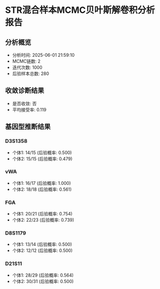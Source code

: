 
# STR混合样本MCMC贝叶斯解卷积分析报告

## 分析概览
- 分析时间: 2025-06-01 21:59:10
- MCMC链数: 2
- 迭代次数: 1000
- 后验样本总数: 280

## 收敛诊断结果
- 是否收敛: 否
- 平均接受率: 0.119

## 基因型推断结果

### D3S1358
- 个体1: 14/15 (后验概率: 0.500)
- 个体2: 15/15 (后验概率: 0.479)

### vWA
- 个体1: 16/17 (后验概率: 1.000)
- 个体2: 18/18 (后验概率: 0.561)

### FGA
- 个体1: 20/21 (后验概率: 0.754)
- 个体2: 22/23 (后验概率: 0.739)

### D8S1179
- 个体1: 13/14 (后验概率: 0.500)
- 个体2: 12/12 (后验概率: 0.500)

### D21S11
- 个体1: 28/29 (后验概率: 0.564)
- 个体2: 30/31 (后验概率: 0.500)
